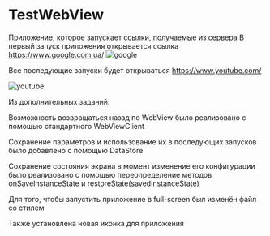 # TestWebView

Приложение, которое запускает ссылки, получаемые из сервера
В первый запуск приложения открывается ссылка https://www.google.com.ua/
![google](https://user-images.githubusercontent.com/68705858/199966412-45bf8813-10c7-4faf-b40a-60410787a1ee.jpg)

Все последующие запуски будет открываться https://www.youtube.com/

![youtube](https://user-images.githubusercontent.com/68705858/199966569-8ab8267e-b370-40d3-8e41-0fab72d3772e.jpg)

Из дополнительных заданий:

Возможность возвращаться назад по WebView было реализовано с помощью стандартного WebViewClient

Сохранение параметров и использование их в последующих запусков было добавлено с помощью DataStore

Сохранение состояния экрана в момент изменение его конфигурации было реализовано
с помощью переопределение методов onSaveInstanceState и restoreState(savedInstanceState) 

Для того, чтобы запустить приложение в full-screen был изменён файл со стилем

Также установлена новая иконка для приложения
